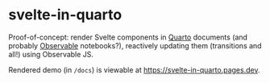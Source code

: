 # svelte-in-quarto

Proof-of-concept: render Svelte components in [Quarto](https://quarto.org) documents (and probably [Observable](https://observablehq.com) notebooks?), reactively updating them (transitions and all!) using Observable JS.

Rendered demo (in `/docs`) is viewable at <https://svelte-in-quarto.pages.dev>.
